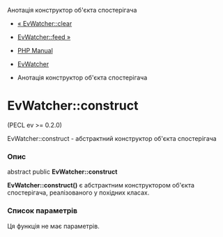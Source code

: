 Анотація конструктор об'єкта спостерігача

-   [« EvWatcher::clear](evwatcher.clear.md)
    
-   [EvWatcher::feed »](evwatcher.feed.md)
    
-   [PHP Manual](index.md)
    
-   [EvWatcher](class.evwatcher.md)
    
-   Анотація конструктор об'єкта спостерігача
    

# EvWatcher::construct

(PECL ev >= 0.2.0)

EvWatcher::construct - абстрактний конструктор об'єкта спостерігача

### Опис

abstract public **EvWatcher::construct**

**EvWatcher::construct()** є абстрактним конструктором об'єкта спостерігача, реалізованого у похідних класах.

### Список параметрів

Ця функція не має параметрів.